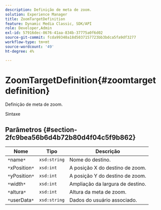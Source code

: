 ```yaml
---
description: Definição de meta de zoom.
solution: Experience Manager
title: ZoomTargetDefinition
feature: Dynamic Media Classic, SDK/API
role: Developer,Admin
exl-id: 57916dec-8676-41aa-834b-37775a0f6d02
source-git-commit: fcda99340a18d5037157723bb3bdca5fa9df3277
workflow-type: tm+mt
source-wordcount: '49'
ht-degree: 4%

---
```


# ZoomTargetDefinition{#zoomtargetdefinition}

Definição de meta de zoom.

Sintaxe

## Parâmetros {#section-2fc9bea56b6d4b72b80d4f04c5f9b862}

| Nome | Tipo | Descrição |
|---|---|---|
| `*`name`*` | `xsd:string` | Nome do destino. |
| `*`xPosition`*` | `xsd:int` | A posição X do destino de zoom. |
| `*`yPosition`*` | `xsd:int` | A posição Y do destino de zoom. |
| `*`width`*` | `xsd:int` | Ampliação da largura de destino. |
| `*`altura`*` | `xsd:int` | Altura da meta de zoom. |
| `*`userData`*` | `xsd:string` | Dados do usuário associado. |
